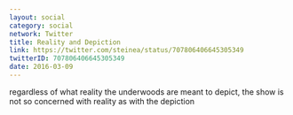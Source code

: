 ```yaml
---
layout: social
category: social
network: Twitter
title: Reality and Depiction
link: https://twitter.com/steinea/status/707806406645305349
twitterID: 707806406645305349
date: 2016-03-09
---
```


regardless of what reality the underwoods are meant to depict, the show is not so concerned with reality as with the depiction

